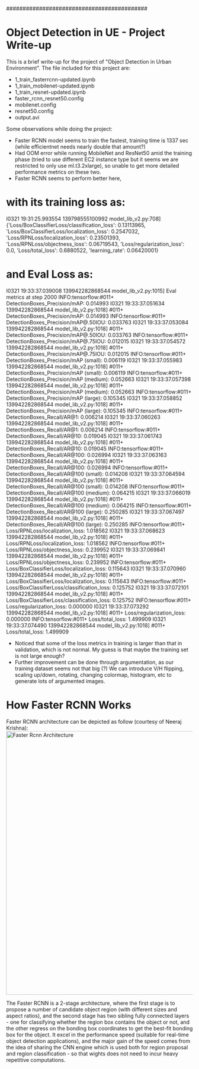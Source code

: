 ###########################################
# Object Detection in UE - Project Write-up

This is a brief write-up for the project of "Object Detection in Urban Environment".
The file included for this project are:
- 1_train_fasterrcnn-updated.ipynb
- 1_train_mobilenet-updated.ipynb
- 1_train_resnet-updated.ipynb
- faster_rcnn_resnet50.config
- mobilenet.config
- resnet50.config
- output.avi

Some observations while doing the project:

* Faster RCNN model seems to train the fastest, training time is 1337 sec (while efficientnet needs nearly double that amount?)
* Had OOM error while running MobileNet and ResNet50 amid the training phase (tried to use different EC2 instance type but it seems we are restricted to only use ml.t3.2xlarge), so unable to get more detailed performance metrics on these two.
* Faster RCNN seems to perform better here, 

with its training loss as:
========================

I0321 19:31:25.993554 139798555100992 model_lib_v2.py:708] {'Loss/BoxClassifierLoss/classification_loss': 0.13113965,
 'Loss/BoxClassifierLoss/localization_loss': 0.2547032,
 'Loss/RPNLoss/localization_loss': 0.23501393,
 'Loss/RPNLoss/objectness_loss': 0.06719543,
 'Loss/regularization_loss': 0.0,
 'Loss/total_loss': 0.6880522,
 'learning_rate': 0.06420001}

and Eval Loss as:
=================

I0321 19:33:37.039008 139942282868544 model_lib_v2.py:1015] Eval metrics at step 2000
INFO:tensorflow:#011+ DetectionBoxes_Precision/mAP: 0.014993
I0321 19:33:37.051634 139942282868544 model_lib_v2.py:1018] #011+ DetectionBoxes_Precision/mAP: 0.014993
INFO:tensorflow:#011+ DetectionBoxes_Precision/mAP@.50IOU: 0.033763
I0321 19:33:37.053084 139942282868544 model_lib_v2.py:1018] #011+ DetectionBoxes_Precision/mAP@.50IOU: 0.033763
INFO:tensorflow:#011+ DetectionBoxes_Precision/mAP@.75IOU: 0.012015
I0321 19:33:37.054572 139942282868544 model_lib_v2.py:1018] #011+ DetectionBoxes_Precision/mAP@.75IOU: 0.012015
INFO:tensorflow:#011+ DetectionBoxes_Precision/mAP (small): 0.006119
I0321 19:33:37.055983 139942282868544 model_lib_v2.py:1018] #011+ DetectionBoxes_Precision/mAP (small): 0.006119
INFO:tensorflow:#011+ DetectionBoxes_Precision/mAP (medium): 0.052663
I0321 19:33:37.057398 139942282868544 model_lib_v2.py:1018] #011+ DetectionBoxes_Precision/mAP (medium): 0.052663
INFO:tensorflow:#011+ DetectionBoxes_Precision/mAP (large): 0.105345
I0321 19:33:37.058852 139942282868544 model_lib_v2.py:1018] #011+ DetectionBoxes_Precision/mAP (large): 0.105345
INFO:tensorflow:#011+ DetectionBoxes_Recall/AR@1: 0.006214
I0321 19:33:37.060263 139942282868544 model_lib_v2.py:1018] #011+ DetectionBoxes_Recall/AR@1: 0.006214
INFO:tensorflow:#011+ DetectionBoxes_Recall/AR@10: 0.019045
I0321 19:33:37.061743 139942282868544 model_lib_v2.py:1018] #011+ DetectionBoxes_Recall/AR@10: 0.019045
INFO:tensorflow:#011+ DetectionBoxes_Recall/AR@100: 0.026994
I0321 19:33:37.063163 139942282868544 model_lib_v2.py:1018] #011+ DetectionBoxes_Recall/AR@100: 0.026994
INFO:tensorflow:#011+ DetectionBoxes_Recall/AR@100 (small): 0.014208
I0321 19:33:37.064594 139942282868544 model_lib_v2.py:1018] #011+ DetectionBoxes_Recall/AR@100 (small): 0.014208
INFO:tensorflow:#011+ DetectionBoxes_Recall/AR@100 (medium): 0.064215
I0321 19:33:37.066019 139942282868544 model_lib_v2.py:1018] #011+ DetectionBoxes_Recall/AR@100 (medium): 0.064215
INFO:tensorflow:#011+ DetectionBoxes_Recall/AR@100 (large): 0.250285
I0321 19:33:37.067497 139942282868544 model_lib_v2.py:1018] #011+ DetectionBoxes_Recall/AR@100 (large): 0.250285
INFO:tensorflow:#011+ Loss/RPNLoss/localization_loss: 1.018562
I0321 19:33:37.068623 139942282868544 model_lib_v2.py:1018] #011+ Loss/RPNLoss/localization_loss: 1.018562
INFO:tensorflow:#011+ Loss/RPNLoss/objectness_loss: 0.239952
I0321 19:33:37.069841 139942282868544 model_lib_v2.py:1018] #011+ Loss/RPNLoss/objectness_loss: 0.239952
INFO:tensorflow:#011+ Loss/BoxClassifierLoss/localization_loss: 0.115643
I0321 19:33:37.070960 139942282868544 model_lib_v2.py:1018] #011+ Loss/BoxClassifierLoss/localization_loss: 0.115643
INFO:tensorflow:#011+ Loss/BoxClassifierLoss/classification_loss: 0.125752
I0321 19:33:37.072101 139942282868544 model_lib_v2.py:1018] #011+ Loss/BoxClassifierLoss/classification_loss: 0.125752
INFO:tensorflow:#011+ Loss/regularization_loss: 0.000000
I0321 19:33:37.073292 139942282868544 model_lib_v2.py:1018] #011+ Loss/regularization_loss: 0.000000
INFO:tensorflow:#011+ Loss/total_loss: 1.499909
I0321 19:33:37.074490 139942282868544 model_lib_v2.py:1018] #011+ Loss/total_loss: 1.499909

* Noticed that some of the loss metrics in training is larger than that in validation, which is not normal. My guess is that maybe the training set is not large enough?
* Further improvement can be done through argumentation, as our training dataset seems not that big (?) We can introduce V/H flipping, scaling up/down, rotating, changing colormap, histogram, etc to generate lots of argumented images.

How Faster RCNN Works
=====================

Faster RCNN architecture can be depicted as follow (courtesy of Neeraj Krishna):
<img width="710" alt="Faster Rcnn Architecture" src="https://user-images.githubusercontent.com/1509571/227423012-cc418644-174c-4369-9869-e9a7a0aa75a5.png">

The Faster RCNN is a 2-stage architecture, where the first stage is to propose a number of candidate object region (with different sizes and aspect ratios), and the second stage has two sibling fully connected layers - one for classifying whether the region box contains the object or not, and the other regress on the bonding box coordinates to get the best-fit bonding box for the object. It excel in the performance speed (suitable for real-time object detection applications), and the major gain of the speed comes from the idea of sharing the CNN engine which is used both for region proposal and region classification - so that wights does not need to incur heavy repetitive computations. 

